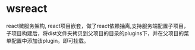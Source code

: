 # wsreact
react微服务架构, react项目嵌套，做了react依赖抽离,支持服务端配置子项目，子项目构建后，将dist文件夹拷贝到父项目的目录的plugins下，并在父项目的菜单配置中添加该plugin。即可挂载。
